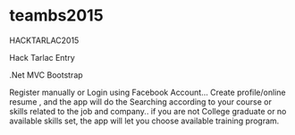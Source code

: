 # teambs2015
HACKTARLAC2015

Hack Tarlac Entry

.Net MVC Bootstrap

Register manually or Login using Facebook Account...
Create profile/online resume , and the app will do the
Searching according to your course or skills related to the job and company..
if you are not College graduate or no available skills set, the app will let you choose available training program.

